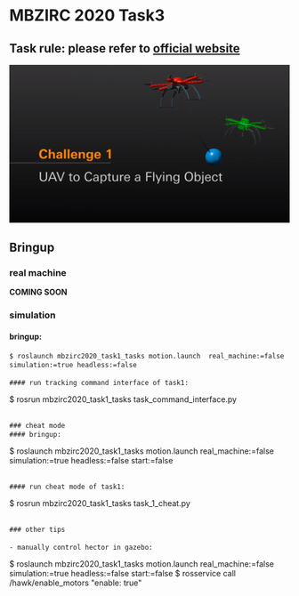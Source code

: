 # MBZIRC 2020 Task3
## Task rule: please refer to [official website](https://www.mbzirc.com/challenge/2020)

![task1](../images/task1.png)

## Bringup

### real machine
**COMING SOON**

### simulation
#### bringup:
```
$ roslaunch mbzirc2020_task1_tasks motion.launch  real_machine:=false simulation:=true headless:=false

#### run tracking command interface of task1:
```
$ rosrun mbzirc2020_task1_tasks task_command_interface.py
```

### cheat mode
#### bringup:
```
$ roslaunch mbzirc2020_task1_tasks motion.launch  real_machine:=false simulation:=true headless:=false start:=false
```

#### run cheat mode of task1:
```
$ rosrun mbzirc2020_task1_tasks task_1_cheat.py
```

### other tips

- manually control hector in gazebo:
```
$ roslaunch mbzirc2020_task1_tasks motion.launch  real_machine:=false simulation:=true headless:=false start:=false
$ rosservice call /hawk/enable_motors "enable: true"
```

